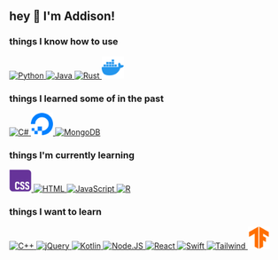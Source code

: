 ## hey 👋 I'm Addison!



### things I know how to use
<!-- Python, Java, Rust, Docker -->
<p align="left">
    <a href="https://www.python.org/" target="_blank" rel="noreferrer">
        <img src="https://github.com/danielcranney/profileme-dev/blob/main/public/icons/skills/python-colored.svg/" alt="Python" width="40" height="40">
    </a>
    <a href="https://www.oracle.com/java/" target="_blank" rel="noreferrer">
        <img src="https://github.com/danielcranney/profileme-dev/blob/main/public/icons/skills/java-colored.svg/" alt="Java" width="40" height="40">
    </a>
    <a href="https://www.rust-lang.org/" target="_blank" rel="noreferrer">
        <img src="https://github.com/danielcranney/profileme-dev/blob/main/public/icons/skills/rust-colored.svg/" alt="Rust" width="40" height="40">
    </a>
    <a href="https://www.docker.com/" target="_blank" rel="noreferrer">
        <img src="https://github.com/danielcranney/profileme-dev/blob/main/public/icons/skills/docker-colored.svg/" alt="Docker" width="40" height="40">
    </a>
</p>

### things I learned some of in the past
<!-- C#, Digital Ocean, MongoDB -->
<p align="left">
    <a href="https://learn.microsoft.com/en-us/dotnet/csharp/" target="_blank" rel="noreferrer">
        <img src="https://github.com/danielcranney/profileme-dev/blob/main/public/icons/skills/csharp-colored.svg/" alt="C#" width="40" height="40">
    </a>
    <a href="https://www.digitalocean.com/" target="_blank" rel="noreferrer">
        <img src="https://github.com/danielcranney/profileme-dev/blob/main/public/icons/skills/digitalocean-colored.svg/" alt="Digital Ocean" width="40" height="40">
    </a>
    <a href="https://www.mongodb.com/" target="_blank" rel="noreferrer">
        <img src="https://github.com/danielcranney/profileme-dev/blob/main/public/icons/skills/mongodb-colored.svg/" alt="MongoDB" width="40" height="40">
    </a>
</p>

### things I'm currently learning
<!-- CSS, HTML, JS, R -->
<p align="left">
    <a href="https://developer.mozilla.org/en-US/docs/Web/CSS/" target="_blank" rel="noreferrer">
        <img src="https://github.com/danielcranney/profileme-dev/blob/main/public/icons/skills/css3-colored.svg/" alt="CSS" width="40" height="40">
    </a>
    <a href="https://html.spec.whatwg.org/" target="_blank" rel="noreferrer">
        <img src="https://github.com/danielcranney/profileme-dev/blob/main/public/icons/skills/html5-colored.svg/" alt="HTML" width="40" height="40">
    </a>
    <a href="https://developer.mozilla.org/en-US/docs/Web/JavaScript/" target="_blank" rel="noreferrer">
        <img src="https://github.com/danielcranney/profileme-dev/blob/main/public/icons/skills/javascript-colored.svg/" alt="JavaScript" width="40" height="40">
    </a>
    <a href="https://www.r-project.org/" target="_blank" rel="noreferrer">
        <img src="https://github.com/danielcranney/profileme-dev/blob/main/public/icons/skills/rlang-colored.svg/" alt="R" width="40" height="40">
    </a>
</p>

### things I want to learn
<!-- C++, jQuery, Kotlin, nodeJS, React, Swift, Tailwind, TensorFlow -->
<p align="left">
    <a href="https://en.cppreference.com/w/" target="_blank" rel="noreferrer">
        <img src="https://github.com/danielcranney/profileme-dev/blob/main/public/icons/skills/cplusplus-colored.svg/" alt="C++" width="40" height="40">
    </a>
    <a href="https://jquery.com/" target="_blank" rel="noreferrer">
        <img src="https://github.com/danielcranney/profileme-dev/blob/main/public/icons/skills/jquery-colored.svg/" alt="jQuery" width="40" height="40">
    </a>
    <a href="https://kotlinlang.org/" target="_blank" rel="noreferrer">
        <img src="https://github.com/danielcranney/profileme-dev/blob/main/public/icons/skills/kotlin-colored.svg/" alt="Kotlin" width="40" height="40">
    </a>
    <a href="https://nodejs.org/en/" target="_blank" rel="noreferrer">
        <img src="https://github.com/danielcranney/profileme-dev/blob/main/public/icons/skills/nodejs-colored.svg/" alt="Node.JS" width="40" height="40">
    </a>
    <a href="https://react.dev/" target="_blank" rel="noreferrer">
        <img src="https://github.com/danielcranney/profileme-dev/blob/main/public/icons/skills/react-colored.svg/" alt="React" width="40" height="40">
    </a>
    <a href="https://www.swift.org/" target="_blank" rel="noreferrer">
        <img src="https://github.com/danielcranney/profileme-dev/blob/main/public/icons/skills/swift-colored.svg/" alt="Swift" width="40" height="40">
    </a>
    <a href="https://tailwindcss.com/" target="_blank" rel="noreferrer">
        <img src="https://github.com/danielcranney/profileme-dev/blob/main/public/icons/skills/tailwindcss-colored.svg/" alt="Tailwind" width="40" height="40">
    </a>
    <a href="https://www.tensorflow.org/" target="_blank" rel="noreferrer">
        <img src="https://github.com/danielcranney/profileme-dev/blob/main/public/icons/skills/tensorflow-colored.svg/" alt="TensorFlow" width="40" height="40">
    </a>
</p>



<!--
**amachn/amachn** is a ✨ _special_ ✨ repository because its `README.md` (this file) appears on your GitHub profile.

Here are some ideas to get you started:

- 🔭 I’m currently working on ...
- 🌱 I’m currently learning ...
- 👯 I’m looking to collaborate on ...
- 🤔 I’m looking for help with ...
- 💬 Ask me about ...
- 📫 How to reach me: ...
- 😄 Pronouns: ...
- ⚡ Fun fact: ...
-->
